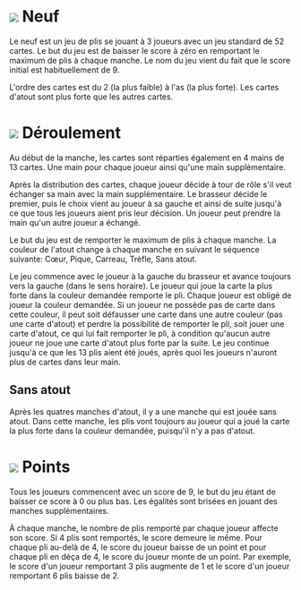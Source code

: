 # ![](icon-cards) Neuf
Le neuf est un jeu de plis se jouant à 3 joueurs avec un jeu standard 
de 52 cartes. Le but du jeu est de baisser le score à zéro en 
remportant le maximum de plis à chaque manche. Le nom du jeu vient
du fait que le score initial est habituellement de 9.

L'ordre des cartes est du 2 (la plus faible) à l'as (la plus forte).
Les cartes d'atout sont plus forte que les autres cartes.


# ![](icon-cards) Déroulement
Au début de la manche, les cartes sont réparties également en 4 mains
de 13 cartes. Une main pour chaque joueur ainsi qu'une main 
supplémentaire.

Après la distribution des cartes, chaque joueur décide à tour de rôle
s'il veut échanger sa main avec la main supplémentaire. Le brasseur
décide le premier, puis le choix vient au joueur à sa gauche et ainsi
de suite jusqu'à ce que tous les joueurs aient pris leur décision.
Un joueur peut prendre la main qu'un autre joueur a échangé.

Le but du jeu est de remporter le maximum de plis à chaque manche.
La couleur de l'atout change à chaque manche en suivant le séquence
suivante: Cœur, Pique, Carreau, Trèfle, Sans atout.

Le jeu commence avec le joueur à la gauche du brasseur et avance 
toujours vers la gauche (dans le sens horaire). Le joueur qui joue la
carte la plus forte dans la couleur demandée remporte le pli.
Chaque joueur est obligé de joueur la couleur demandée. Si un joueur
ne possède pas de carte dans cette couleur, il peut soit défausser une 
carte dans une autre couleur (pas une carte d'atout) et perdre la
possibilité de remporter le pli, soit jouer une carte d'atout, ce qui
lui fait remporter le pli, à condition qu'aucun autre joueur ne
joue une carte d'atout plus forte par la suite. Le jeu continue
jusqu'à ce que les 13 plis aient été joués, après quoi les joueurs
n'auront plus de cartes dans leur main.

## Sans atout
Après les quatres manches d'atout, il y a une manche qui est jouée
sans atout. Dans cette manche, les plis vont toujours au joueur qui
a joué la carte la plus forte dans la couleur demandée, puisqu'il
n'y a pas d'atout.


# ![](icon-book) Points
Tous les joueurs commencent avec un score de 9, le but du jeu étant
de baisser ce score à 0 ou plus bas. Les égalités sont brisées
en jouant des manches supplémentaires.

À chaque manche, le nombre de plis remporté par chaque joueur affecte
son score. Si 4 plis sont remportés, le score demeure le même. Pour
chaque pli au-delà de 4, le score du joueur baisse de un point et pour
chaque pli en déça de 4, le score du joueur monte de un point. Par
exemple, le score d'un joueur remportant 3 plis augmente de 1 et le
score d'un joueur remportant 6 plis baisse de 2.
